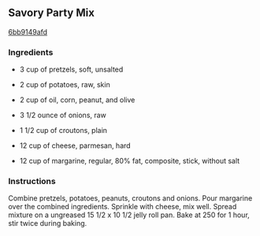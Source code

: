 ## Savory Party Mix

[6bb9149afd](http://www.food.com/recipe/savory-party-mix-216385)

### Ingredients

 - 3 cup of pretzels, soft, unsalted

 - 2 cup of potatoes, raw, skin

 - 2 cup of oil, corn, peanut, and olive

 - 3 1/2 ounce of onions, raw

 - 1 1/2 cup of croutons, plain

 - 12 cup of cheese, parmesan, hard

 - 12 cup of margarine, regular, 80% fat, composite, stick, without salt

### Instructions

Combine pretzels, potatoes, peanuts, croutons and onions. Pour margarine over the combined ingredients. Sprinkle with cheese, mix well. Spread mixture on a ungreased 15 1/2 x 10 1/2 jelly roll pan. Bake at 250 for 1 hour, stir twice during baking.